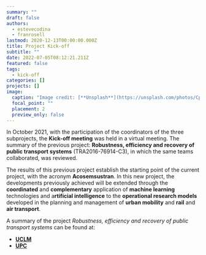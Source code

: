 ```yaml
---
summary: ""
draft: false
authors:
  - estevecodina
  - franrosell
lastmod: 2020-12-13T00:00:00.000Z
title: Project Kick-off
subtitle: ""
date: 2022-07-05T08:12:21.211Z
featured: false
tags:
  - kick-off
categories: []
projects: []
image:
  caption: "Image credit: [**Unsplash**](https://unsplash.com/photos/CpkOjOcXdUY)"
  focal_point: ""
  placement: 2
  preview_only: false
---
```

In October 2021, with the participation of the coordinators of the three subprojects, the **Kick-off meeting** was held in a virtual meeting. The summary of the previous project: **Robustness, efficiency and recovery of public transport systems** (TRA2016-76914-C3), in which the same teams collaborated, was reviewed.

The results of this previous project establish the starting point of the current project, with the acronym **Acosemsustran**. In this new project, the developments previously achieved will be extended through the **coordinated** and **complementary** application of **machine learning** technologies and a**rtificial intelligence** to the **operational research models** developed in the planning and management of **urban mobility** and **rail** and **air transport**.

A summary of the project *Robustness, efficiency and recovery of public transport systems* can be found at:

* [**UCLM** ](https://blog.uclm.es/grupomat/investigacion/) 
* **[UPC](https://futur.upc.edu/19380141)**